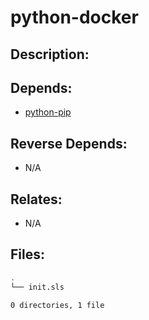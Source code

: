 # python-docker

## Description:



## Depends:

  -  [python-pip](/salt/python-pip)

## Reverse Depends:

  -  N/A

## Relates:

  -  N/A

## Files:

```bash
.
└── init.sls

0 directories, 1 file
```
